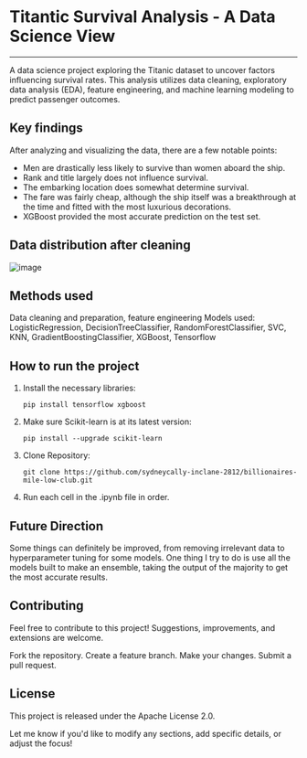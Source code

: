 ﻿# Titantic Survival Analysis - A Data Science View
 
---
A data science project exploring the Titanic dataset to uncover factors influencing survival rates. This analysis utilizes data cleaning, exploratory data analysis (EDA), feature engineering, and machine learning modeling to predict passenger outcomes.

## Key findings

After analyzing and visualizing the data, there are a few notable points:
- Men are drastically less likely to survive than women aboard the ship.
- Rank and title largely does not influence survival.
- The embarking location does somewhat determine survival. 
- The fare was fairly cheap, although the ship itself was a breakthrough at the time and fitted with the most luxurious decorations.
- XGBoost provided the most accurate prediction on the test set.

## Data distribution after cleaning

![image](https://github.com/sydneycally-inclane-2812/billionaires-mile-low-club/assets/98740915/32c355a5-982c-4502-b5e2-d997b07f2eeb)


## Methods used

Data cleaning and preparation, feature engineering
Models used: LogisticRegression, DecisionTreeClassifier, RandomForestClassifier, SVC, KNN, GradientBoostingClassifier, XGBoost, Tensorflow

## How to run the project

1. Install the necessary libraries:
    ```
    pip install tensorflow xgboost 
    ```
2. Make sure Scikit-learn is at its latest version:
    ```
    pip install --upgrade scikit-learn 
    ```
3. Clone Repository:
    ```
    git clone https://github.com/sydneycally-inclane-2812/billionaires-mile-low-club.git
    ```
4. Run each cell in the .ipynb file in order.

## Future Direction

Some things can definitely be improved, from removing irrelevant data to hyperparameter tuning for some models.
One thing I try to do is use all the models built to make an ensemble, taking the output of the majority to get the most accurate results.

## Contributing

Feel free to contribute to this project! Suggestions, improvements, and extensions are welcome.

Fork the repository.
Create a feature branch.
Make your changes.
Submit a pull request.

## License

This project is released under the Apache License 2.0.

Let me know if you'd like to modify any sections, add specific details, or adjust the focus!
